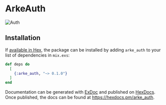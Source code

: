 # ArkeAuth

![Auth](https://github.com/arkemishub/arke-auth/assets/81776297/07a75110-f7f5-4987-8398-7fa370e8dc1a)

## Installation

If [available in Hex](https://hex.pm/docs/publish), the package can be installed
by adding `arke_auth` to your list of dependencies in `mix.exs`:

```elixir
def deps do
  [
    {:arke_auth, "~> 0.1.0"}
  ]
end
```

Documentation can be generated with [ExDoc](https://github.com/elixir-lang/ex_doc)
and published on [HexDocs](https://hexdocs.pm). Once published, the docs can
be found at <https://hexdocs.pm/arke_auth>.

